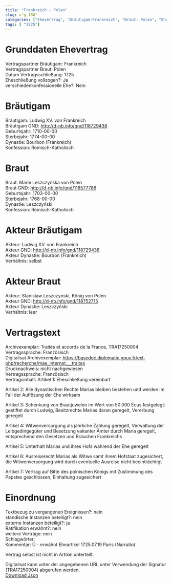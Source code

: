 ```yaml
---
title: "Frankreich - Polen"
slug: ="g-180"
categories: ["Ehevertrag", "Bräutigam:Frankreich", "Braut: Polen", "Eheschließung vollzogen?:Ja", "verschiedenkonfessionelle Ehe?:Nein", "Dynastie Bräutigam:Bourbon (Frankreich)", "Akteur Bräutigam:Ludwig XV. von Frankreich", "Akteur Braut:Stanislaw Leszczynski, König von Polen", "Textbezug?:nein", "Ständisch?:nein", "Ratifikation?:nein", "Sonstiges?:nein", "Bräutigam:Frankreich", "Braut: Polen"]
tags: [ "1725"]
---
```

<!--more-->

# Grunddaten Ehevertrag

Vertragspartner Bräutigam: Frankreich<br>
Vertragspartner Braut: Polen<br>
Datum Vertragsschließung: 1725<br>
Eheschließung vollzogen?: Ja<br>
verschiedenkonfessionelle Ehe?: Nein<br>
# Bräutigam

Bräutigam: Ludwig XV. von Frankreich<br>
Bräutigam GND: http://d-nb.info/gnd/118729438<br>
Geburtsjahr: 1710-00-00<br>
Sterbejahr: 1774-00-00<br>
Dynastie: Bourbon (Frankreich)<br>
Konfession: Römisch-Katholisch<br>
# Braut

Braut: Marie Leszczynska von Polen<br>
Braut GND: http://d-nb.info/gnd/118577786<br>
Geburtsjahr: 1703-00-00<br>
Sterbejahr: 1768-00-00<br>
Dynastie: Leszczyński<br>
Konfession: Römisch-Katholisch<br>
# Akteur Bräutigam

Akteur: Ludwig XV. von Frankreich<br>
Akteur GND: http://d-nb.info/gnd/118729438<br>
Akteur Dynastie: Bourbon (Frankreich)<br>
Verhältnis: selbst<br>
# Akteur Braut

Akteur: Stanislaw Leszczynski, König von Polen<br>
Akteur GND: http://d-nb.info/gnd/118752715<br>
Akteur Dynastie: Leszczyński<br>
Verhältnis: leer<br>
# Vertragstext

Archivexemplar: Traités et accords de la France, TRA17250004<br>
Vertragssprache: Französisch<br>
Digitalisat Archivexemplar: https://basedoc.diplomatie.gouv.fr/exl-php/recherche/mae_internet___traites<br>
Drucknachweis: nicht nachgewiesen<br>
Vertragssprache: Französisch<br>
Vertragsinhalt: Artikel 1: Eheschließung vereinbart

Artikel 2: Alle dynastischen Rechte Marias bleiben bestehen und werden im Fall der Auflösung der Ehe wirksam

Artikel 3: Schenkung von Brautjuwelen im Wert von 50.000 Écus festgelegt: gestiftet durch Ludwig, Besitzrechte Marias daran geregelt, Vererbung geregelt 

Artikel 4: Witwenversorgung als jährliche Zahlung geregelt, Verwaltung der Leibgedingegüter und Besetzung vakanter Ämter durch Maria geregelt, entsprechend den Gesetzen und Bräuchen Frankreichs

Artikel 5: Unterhalt Marias und ihres Hofs während der Ehe geregelt

Artikel 6: Ausreiserecht Marias als Witwe samt ihrem Hofstaat zugesichert, die Witwenversorgung wird durch eventuelle Ausreise nicht beeinträchtigt

Artikel 7: Vertrag auf Bitte des polnischen Königs mit Zustimmung des Papstes geschlossen, Einhaltung zugesichert<br>
# Einordnung

Textbezug zu vergangenen Ereignissen?: nein<br>
ständische Instanzen beteiligt?: nein<br>
externe Instanzen beteiligt?: ja<br>
Ratifikation erwähnt?: nein<br>
weitere Verträge: nein<br>
Schlagwörter: <br>
Kommentar: Ü - erwähnt Eheartikel 1725.07.19 Paris (Narratio)

Vertrag selbst ist nicht in Artikel unterteilt.

Digitalisat kann unter der angegebenen URL unter Verwendung der Signatur (TRA17250004) abgerufen werden.<br>
[Download Json](/vertraege/vertrag-180.json)